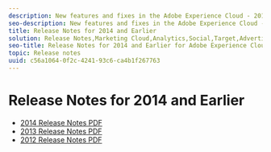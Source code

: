 ```yaml
---
description: New features and fixes in the Adobe Experience Cloud - 2014 and earlier.
seo-description: New features and fixes in the Adobe Experience Cloud - 2014 and earlier.
title: Release Notes for 2014 and Earlier
solution: Release Notes,Marketing Cloud,Analytics,Social,Target,Advertising Cloud
seo-title: Release Notes for 2014 and Earlier for Adobe Experience Cloud
topic: Release notes
uuid: c56a1064-0f2c-4241-93c6-ca4b1f267763
---
```


# Release Notes for 2014 and Earlier

* [2014 Release Notes PDF](2014-Adobe-Experience-Cloud-Release-Notes.pdf)
* [2013 Release Notes PDF](2013-Adobe-Experience-Cloud-Release-Notes.pdf)
* [2012 Release Notes PDF](2012-Adobe-Experience-Cloud-Release-Notes.pdf)
